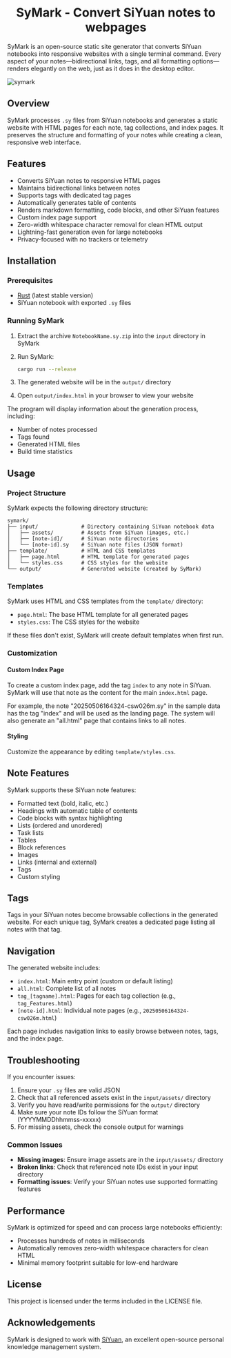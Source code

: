 <h1 align="center">SyMark - Convert SiYuan notes to webpages</h1>
SyMark is an open-source static site generator that converts SiYuan notebooks into responsive websites with a single terminal command. Every aspect of your notes—bidirectional links, tags, and all formatting options—renders elegantly on the web, just as it does in the desktop editor.

![symark](https://github.com/user-attachments/assets/5e5eedc5-412e-4635-a768-64d46e86b75e)

## Overview

SyMark processes `.sy` files from SiYuan notebooks and generates a static website with HTML pages for each note, tag collections, and index pages. It preserves the structure and formatting of your notes while creating a clean, responsive web interface.

## Features

- Converts SiYuan notes to responsive HTML pages
- Maintains bidirectional links between notes
- Supports tags with dedicated tag pages
- Automatically generates table of contents
- Renders markdown formatting, code blocks, and other SiYuan features
- Custom index page support
- Zero-width whitespace character removal for clean HTML output
- Lightning-fast generation even for large notebooks
- Privacy-focused with no trackers or telemetry

## Installation

### Prerequisites

- [Rust](https://www.rust-lang.org/tools/install) (latest stable version)
- SiYuan notebook with exported `.sy` files

### Running SyMark

1. Extract the archive `NotebookName.sy.zip` into the `input` directory in SyMark
2. Run SyMark:
   ```sh
   cargo run --release
   ```

3. The generated website will be in the `output/` directory
4. Open `output/index.html` in your browser to view your website

The program will display information about the generation process, including:
- Number of notes processed
- Tags found
- Generated HTML files
- Build time statistics

## Usage

### Project Structure

SyMark expects the following directory structure:

```
symark/
├── input/              # Directory containing SiYuan notebook data
│   ├── assets/         # Assets from SiYuan (images, etc.)
│   ├── [note-id]/      # SiYuan note directories
│   └── [note-id].sy    # SiYuan note files (JSON format)
├── template/           # HTML and CSS templates
│   ├── page.html       # HTML template for generated pages
│   └── styles.css      # CSS styles for the website
└── output/             # Generated website (created by SyMark)
```

### Templates

SyMark uses HTML and CSS templates from the `template/` directory:

- `page.html`: The base HTML template for all generated pages
- `styles.css`: The CSS styles for the website

If these files don't exist, SyMark will create default templates when first run.

### Customization

#### Custom Index Page

To create a custom index page, add the tag `index` to any note in SiYuan. SyMark will use that note as the content for the main `index.html` page.

For example, the note "20250506164324-csw026m.sy" in the sample data has the tag "index" and will be used as the landing page. The system will also generate an "all.html" page that contains links to all notes.

#### Styling

Customize the appearance by editing `template/styles.css`.

## Note Features

SyMark supports these SiYuan note features:

- Formatted text (bold, italic, etc.)
- Headings with automatic table of contents
- Code blocks with syntax highlighting
- Lists (ordered and unordered)
- Task lists
- Tables
- Block references
- Images
- Links (internal and external)
- Tags
- Custom styling

## Tags

Tags in your SiYuan notes become browsable collections in the generated website. For each unique tag, SyMark creates a dedicated page listing all notes with that tag.

## Navigation

The generated website includes:

- `index.html`: Main entry point (custom or default listing)
- `all.html`: Complete list of all notes
- `tag_[tagname].html`: Pages for each tag collection (e.g., `tag_Features.html`)
- `[note-id].html`: Individual note pages (e.g., `20250506164324-csw026m.html`)

Each page includes navigation links to easily browse between notes, tags, and the index page.

## Troubleshooting

If you encounter issues:

1. Ensure your `.sy` files are valid JSON
2. Check that all referenced assets exist in the `input/assets/` directory
3. Verify you have read/write permissions for the `output/` directory
4. Make sure your note IDs follow the SiYuan format (YYYYMMDDhhmmss-xxxxx)
5. For missing assets, check the console output for warnings

### Common Issues

- **Missing images**: Ensure image assets are in the `input/assets/` directory
- **Broken links**: Check that referenced note IDs exist in your input directory
- **Formatting issues**: Verify your SiYuan notes use supported formatting features

## Performance

SyMark is optimized for speed and can process large notebooks efficiently:
- Processes hundreds of notes in milliseconds
- Automatically removes zero-width whitespace characters for clean HTML
- Minimal memory footprint suitable for low-end hardware

## License

This project is licensed under the terms included in the LICENSE file.

## Acknowledgements

SyMark is designed to work with [SiYuan](https://github.com/siyuan-note/siyuan), an excellent open-source personal knowledge management system.
